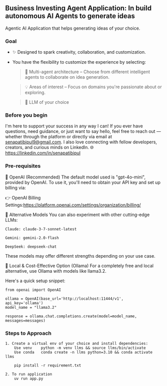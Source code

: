 ## Business Investing Agent Application: In build autonomous AI Agents to generate ideas
Agentic AI Application that helps generating ideas of your choice.
### Goal
- ✨ Designed to spark creativity, collaboration, and customization.
- You have the flexibility to customize the experience by selecting:
    > 🤖 Multi-agent architecture – Choose from different intelligent agents to collaborate on idea generation.

    > 💡 Areas of interest – Focus on domains you're passionate about or exploring.
    
    > 🧠 LLM of your choice

### Before you begin

I'm here to support your success in any way I can! If you ever have questions, need guidance, or just want to say hello, feel free to reach out — whether through the platform or directly via email at senapatibipul9@gmail.com.
I also love connecting with fellow developers, creators, and curious minds on LinkedIn.
🌐 https://linkedin.com/in/senapatibipul 

### Pre-requisites
🔑 OpenAI (Recommended)
The default model used is "gpt-4o-mini", provided by OpenAI.
To use it, you'll need to obtain your API key and set up billing via:

👉 OpenAI Billing Settings:https://platform.openai.com/settings/organization/billing/

🧠 Alternative Models
You can also experiment with other cutting-edge LLMs:

    Claude: claude-3-7-sonnet-latest

    Gemini: gemini-2.0-flash

    DeepSeek: deepseek-chat

These models may offer different strengths depending on your use case.

💸 Local & Cost-Effective Option (Ollama)
For a completely free and local alternative, use Ollama with models like llama3.2.

Here's a quick setup snippet:
```
from openai import OpenAI

ollama = OpenAI(base_url='http://localhost:11444/v1', api_key='ollama')
model_name = "llama3.2"

response = ollama.chat.completions.create(model=model_name, messages=messages)
```

### Steps to Approach
    1. Create a virtual env of your choice and install dependencies:
        Use venv	python -m venv llms && source llms/bin/activate
        Use conda	conda create -n llms python=3.10 && conda activate llms

        pip install -r requirement.txt

    2. To run application 
        uv run app.py

